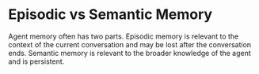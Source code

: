 # Episodic vs Semantic Memory

Agent memory often has two parts. Episodic memory is relevant to the context of the current conversation and may be lost after the conversation ends. Semantic memory is relevant to the broader knowledge of the agent and is persistent.